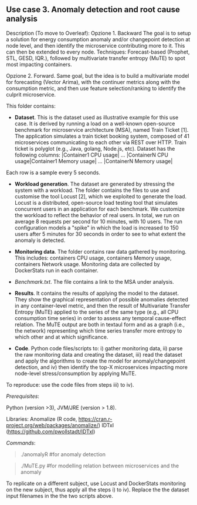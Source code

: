## Use case 3. Anomaly detection and root cause analysis 

Description (To move to Overleaf): 
Opzione 1. Backward
The goal is to setup a solution for energy consumption anomaly and/or changepoint detection at node level, and then identify the microservice contributing more to it. This can then be extended to every node. Techniques: Forecast-based (Prophet, STL, GESD, IQR.), followed by multivariate transfer entropy (MuTE) to spot most impacting containers. 

Opzione 2. Forward. 
Same goal, but the idea is to build a multivariate model for forecasting (Vector Arima), with the continuer metrics along with the consumption metric, and then use feature selection/ranking to identify the culprit microservice. 

This folder contains: 
- **Dataset**. This is the dataset used as illustrative example for this use case. It is derived by running a load on a well-known open-source benchmark for microservice  architecture (MSA), named Train Ticket [1].  The application simulates a train ticket booking system, composed of 41 microservices communicating to each other via REST over HTTP. Train ticket is  polyglot (e.g., Java, golang, Node.js, etc). 
Dataset has the following columns: 
|Container1 CPU usage| ... |ContainerN CPU usage|Container1 Memory usage| ... |ContainerN Memory usage|


Each row is a sample every 5 seconds. 

- **Workload generation**. The dataset are generated by stressing the system with a workload. The folder contains the files to use and customise the tool Locust [2], which we exploited to generate the load. Locust is a distributed, open-source load testing tool that simulates concurrent users in an application for each benchmark. We customize the workload to reflect the behavior of real users. In total, we run on average 8 requests per second for 10 minutes, with 10 users. The run configuration models a "spike" in which the load is increased to 150 users after 5 minutes for 30 seconds in order to see to what extent the anomaly is detected. 

- **Monitoring data**. The folder contains raw data gathered by monitoring. This includes: containers CPU usage, containers Memory usage, containers Network usage. Monitoring data are collected by DockerStats run in each container. 

- *Benchmark.txt*. The file contains a link to the MSA under analysis.  
 
- **Results**. It contains the results of applying the model to the dataset. They show the graphical representation of possible anomalies detected in any container-level metric, and then the result of Multivariate Transfer Entropy (MuTE) applied to the series of the same type (e.g., all CPU consumption time series) in order to assess any temporal cause-effect relation. The MuTE output are both in textaul form and as a graph (i.e., the network) representing which time series transfer more entropy to which other and at which significance.  

- **Code**. Python code files/scripts to: i) gather monitoring data, ii) parse the raw monitoring data and creating the dataset, iii) read the dataset and apply the algorithms to create the model for anomaly/changepoint detection, and iv) then identify the top-X microservices impacting more node-level stress/consumption by applying MuTE. 

To reproduce:  use the code files from steps iii) to iv). 

*Prerequisites*: 

Python (version >3), JVM/JRE (version > 1.8). 

Libraries: Anomalize (R code, https://cran.r-project.org/web/packages/anomalize/)  IDTxl (https://github.com/pwollstadt/IDTxl)

*Commands*: 
> ./anomalyR   #for anomaly detection

> ./MuTE.py             	 #for modelling relation between microservices and the anomaly
 
To replicate on a different subject, use Locust and DockerStats monitoring on the new subject, thus apply all the steps i) to iv). Replace the the dataset input filenames in the the two scripts above. 




